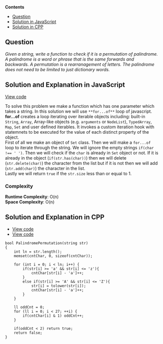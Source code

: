 **Contents**

- [Question](#question)
- [Solution in JavaScript](#solution-and-explanation-in-javascript)
- [Solution in CPP](#solution-and-explanation-in-cpp)

## Question

*Given a string, write a function to check if it is a permutation of palindrome. A palindrome is a word or phrase that is the same forwards and backwards. A permutation is a rearranagement of letters. The palindrome does not need to be limited to just dictionary words.*

## Solution and Explanation in JavaScript

[View code](/Array%20and%20Strings/Array/PalindromePermutation/PalindromePermutation.js)

To solve this problem we make a function which has one parameter which takes a string. In this solution we will use `**for...of**` loop of javascript. <br>
**for...of** creates a loop iterating over iterable objects including: built-in `String`, `Array`, Array-like objects (e.g. `arguments` or `NodeList`), `TypedArray`, `Map`, `Set` and user defined iterables. It invokes a custom iteration hook with statemnets to be executed for the value of each distinct property of the object. <br>
First of all we make an object of `Set` class. Then we will make a `for...of` loop to iterate through the string. We will ignore the empty strings `if(char !== ' ')`. Then we will check if the `char` is already in `Set` object or not. If it is already in the object (`if(str.has(char))`) then we will delete (`str.delete(char)`) the character from the list but if it is not then we will add (`str.add(char)`) the character in the list. <br>
Lastly we will return `true` if the `str.size` less than or equal to 1. 

### Complexity
**Runtime Complexity**: O(n) <br>
**Space Complexity**: O(n)

## Solution and Explanation in CPP 

- [View code](/Array%20and%20Strings/Array/PalindromePermutation/PalindromePermutation01.cpp)
- [View code](/Array%20and%20Strings/Array/PalindromePermutation/PalindromePermutation02.cpp)


```
bool PalindromePermutation(string str)
{
    int ln = str.length();
    memset(cntChar, 0, sizeof(cntChar));

    for (int i = 0; i < ln; i++) {
        if(str[i] >= 'a' && str[i] <= 'z'){
            cntChar[str[i] - 'a']++;
        }
        else if(str[i] >= 'A' && str[i] <= 'Z'){
            str[i] = tolower(str[i]);
            cntChar[str[i] - 'a']++;
        }
    }
    
    ll oddCnt = 0;
    for (ll i = 0; i < 27; ++i) {
        if(cntChar[i] & 1) oddCnt++;
    }

    if(oddCnt < 2) return true;
    return false;
}
```